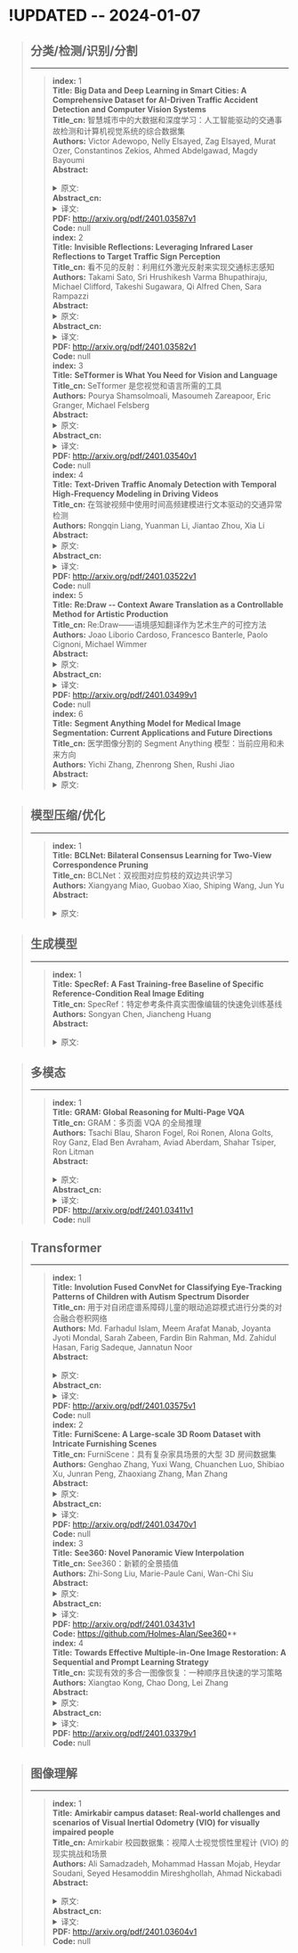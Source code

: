 # !UPDATED  -- 2024-01-07

>## **分类/检测/识别/分割**
>---
>>**index:** 1<br />
**Title:** **Big Data and Deep Learning in Smart Cities: A Comprehensive Dataset for AI-Driven Traffic Accident Detection and Computer Vision Systems**<br />
**Title_cn:** 智慧城市中的大数据和深度学习：人工智能驱动的交通事故检测和计算机视觉系统的综合数据集<br />
**Authors:** Victor Adewopo, Nelly Elsayed, Zag Elsayed, Murat Ozer, Constantinos Zekios, Ahmed Abdelgawad, Magdy Bayoumi<br />
**Abstract:** <details><summary>原文: </summary>In the dynamic urban landscape, where the interplay of vehicles and pedestrians defines the rhythm of life, integrating advanced technology for safety and efficiency is increasingly crucial. This study delves into the application of cutting-edge technological methods in smart cities, focusing on enhancing public safety through improved traffic accident detection. Action recognition plays a pivotal role in interpreting visual data and tracking object motion such as human pose estimation in video sequences. The challenges of action recognition include variability in rapid actions, limited dataset, and environmental factors such as (Weather, Illumination, and Occlusions). In this paper, we present a novel comprehensive dataset for traffic accident detection. This datasets is specifically designed to bolster computer vision and action recognition systems in predicting and detecting road traffic accidents. We integrated datasets from wide variety of data sources, road networks, weather conditions, and regions across the globe. This approach is underpinned by empirical studies, aiming to contribute to the discourse on how technology can enhance the quality of life in densely populated areas. This research aims to bridge existing research gaps by introducing benchmark datasets that leverage state-of-the-art algorithms tailored for traffic accident detection in smart cities. These dataset is expected to advance academic research and also enhance real-time accident detection applications, contributing significantly to the evolution of smart urban environments. Our study marks a pivotal step towards safer, more efficient smart cities, harnessing the power of AI and machine learning to transform urban living.</details>
**Abstract_cn:** <details><summary>译文: </summary>在动态的城市景观中，车辆和行人的相互作用决定了生活节奏，集成先进技术以确保安全和效率变得越来越重要。这项研究深入探讨了尖端技术方法在智慧城市中的应用，重点是通过改进交通事故检测来增强公共安全。动作识别在解释视觉数据和跟踪对象运动（例如视频序列中的人体姿势估计）方面发挥着关键作用。动作识别的挑战包括快速动作的可变性、有限的数据集以及环境因素，例如（天气、照明和遮挡）。在本文中，我们提出了一个用于交通事故检测的新颖的综合数据集。该数据集专门设计用于支持计算机视觉和动作识别系统预测和检测道路交通事故。我们集成了来自全球各种数据源、道路网络、天气状况和地区的数据集。这种方法以实证研究为基础，旨在促进关于技术如何提高人口稠密地区的生活质量的讨论。这项研究旨在通过引入基准数据集来弥补现有的研究差距，这些基准数据集利用专为智慧城市交通事故检测量身定制的最先进算法。这些数据集预计将推进学术研究，并增强实时事故检测应用，为智能城市环境的发展做出重大贡献。我们的研究标志着迈向更安全、更高效的智慧城市的关键一步，利用人工智能和机器学习的力量来改变城市生活。</details>
**PDF:** <http://arxiv.org/pdf/2401.03587v1><br />
**Code:** null<br />
>>**index:** 2<br />
**Title:** **Invisible Reflections: Leveraging Infrared Laser Reflections to Target Traffic Sign Perception**<br />
**Title_cn:** 看不见的反射：利用红外激光反射来实现交通标志感知<br />
**Authors:** Takami Sato, Sri Hrushikesh Varma Bhupathiraju, Michael Clifford, Takeshi Sugawara, Qi Alfred Chen, Sara Rampazzi<br />
**Abstract:** <details><summary>原文: </summary>All vehicles must follow the rules that govern traffic behavior, regardless of whether the vehicles are human-driven or Connected Autonomous Vehicles (CAVs). Road signs indicate locally active rules, such as speed limits and requirements to yield or stop. Recent research has demonstrated attacks, such as adding stickers or projected colored patches to signs, that cause CAV misinterpretation, resulting in potential safety issues. Humans can see and potentially defend against these attacks. But humans can not detect what they can not observe. We have developed an effective physical-world attack that leverages the sensitivity of filterless image sensors and the properties of Infrared Laser Reflections (ILRs), which are invisible to humans. The attack is designed to affect CAV cameras and perception, undermining traffic sign recognition by inducing misclassification. In this work, we formulate the threat model and requirements for an ILR-based traffic sign perception attack to succeed. We evaluate the effectiveness of the ILR attack with real-world experiments against two major traffic sign recognition architectures on four IR-sensitive cameras. Our black-box optimization methodology allows the attack to achieve up to a 100% attack success rate in indoor, static scenarios and a >80.5% attack success rate in our outdoor, moving vehicle scenarios. We find the latest state-of-the-art certifiable defense is ineffective against ILR attacks as it mis-certifies >33.5% of cases. To address this, we propose a detection strategy based on the physical properties of IR laser reflections which can detect 96% of ILR attacks.</details>
**Abstract_cn:** <details><summary>译文: </summary>所有车辆都必须遵守交通行为规则，无论车辆是人力驾驶还是联网自动驾驶车辆 (CAV)。路标指示当地现行规则，例如速度限制和让行或停车要求。最近的研究表明，诸如在标志上添加贴纸或投影彩色补丁等攻击会导致 CAV 误解，从而导致潜在的安全问题。人类可以看到并可能防御这些攻击。但人类无法检测到他们无法观察到的东西。我们开发了一种有效的物理世界攻击，利用无滤镜图像传感器的灵敏度和人类不可见的红外激光反射（ILR）的特性。该攻击旨在影响 CAV 摄像头和感知，通过诱导错误分类来破坏交通标志识别。在这项工作中，我们制定了基于 ILR 的交通标志感知攻击成功的威胁模型和要求。我们通过针对四个红外敏感摄像机上的两种主要交通标志识别架构的真实实验来评估 ILR 攻击的有效性。我们的黑盒优化方法允许攻击在室内、静态场景中实现高达 100% 的攻击成功率，在室外、移动车辆场景中实现 >80.5% 的攻击成功率。我们发现最新的、最先进的可认证防御对于 ILR 攻击无效，因为它对超过 33.5% 的案例进行了错误认证。为了解决这个问题，我们提出了一种基于红外激光反射物理特性的检测策略，可以检测 96% 的 ILR 攻击。</details>
**PDF:** <http://arxiv.org/pdf/2401.03582v1><br />
**Code:** null<br />
>>**index:** 3<br />
**Title:** **SeTformer is What You Need for Vision and Language**<br />
**Title_cn:** SeTformer 是您视觉和语言所需的工具<br />
**Authors:** Pourya Shamsolmoali, Masoumeh Zareapoor, Eric Granger, Michael Felsberg<br />
**Abstract:** <details><summary>原文: </summary>The dot product self-attention (DPSA) is a fundamental component of transformers. However, scaling them to long sequences, like documents or high-resolution images, becomes prohibitively expensive due to quadratic time and memory complexities arising from the softmax operation. Kernel methods are employed to simplify computations by approximating softmax but often lead to performance drops compared to softmax attention. We propose SeTformer, a novel transformer, where DPSA is purely replaced by Self-optimal Transport (SeT) for achieving better performance and computational efficiency. SeT is based on two essential softmax properties: maintaining a non-negative attention matrix and using a nonlinear reweighting mechanism to emphasize important tokens in input sequences. By introducing a kernel cost function for optimal transport, SeTformer effectively satisfies these properties. In particular, with small and basesized models, SeTformer achieves impressive top-1 accuracies of 84.7% and 86.2% on ImageNet-1K. In object detection, SeTformer-base outperforms the FocalNet counterpart by +2.2 mAP, using 38% fewer parameters and 29% fewer FLOPs. In semantic segmentation, our base-size model surpasses NAT by +3.5 mIoU with 33% fewer parameters. SeTformer also achieves state-of-the-art results in language modeling on the GLUE benchmark. These findings highlight SeTformer's applicability in vision and language tasks.</details>
**Abstract_cn:** <details><summary>译文: </summary>点积自注意力（DPSA）是 Transformer 的基本组成部分。然而，由于 softmax 操作产生的二次时间和内存复杂性，将它们缩放到长序列（如文档或高分辨率图像）变得非常昂贵。核方法用于通过近似 softmax 来简化计算，但与 softmax 注意力相比，通常会导致性能下降。我们提出了 SeTformer，一种新颖的转换器，其中 DPSA 完全被自优化传输（SeT）取代，以实现更好的性能和计算效率。 SeT 基于两个基本的 softmax 属性：维护非负注意力矩阵并使用非线性重新加权机制来强调输入序列中的重要标记。通过引入用于最佳传输的核成本函数，SeTformer 有效地满足了这些属性。特别是，对于小型和基本尺寸的模型，SeTformer 在 ImageNet-1K 上实现了令人印象深刻的 top-1 准确率，分别为 84.7% 和 86.2%。在目标检测中，SeTformer-base 的性能比 FocalNet 的对应版本高出 +2.2 mAP，使用的参数减少了 38%，FLOP 减少了 29%。在语义分割中，我们的基本大小模型比 NAT 多出 +3.5 mIoU，参数减少了 33%。 SeTformer 还在 GLUE 基准上的语言建模方面取得了最先进的结果。这些发现强调了 SeTformer 在视觉和语言任务中的适用性。</details>
**PDF:** <http://arxiv.org/pdf/2401.03540v1><br />
**Code:** null<br />
>>**index:** 4<br />
**Title:** **Text-Driven Traffic Anomaly Detection with Temporal High-Frequency Modeling in Driving Videos**<br />
**Title_cn:** 在驾驶视频中使用时间高频建模进行文本驱动的交通异常检测<br />
**Authors:** Rongqin Liang, Yuanman Li, Jiantao Zhou, Xia Li<br />
**Abstract:** <details><summary>原文: </summary>Traffic anomaly detection (TAD) in driving videos is critical for ensuring the safety of autonomous driving and advanced driver assistance systems. Previous single-stage TAD methods primarily rely on frame prediction, making them vulnerable to interference from dynamic backgrounds induced by the rapid movement of the dashboard camera. While two-stage TAD methods appear to be a natural solution to mitigate such interference by pre-extracting background-independent features (such as bounding boxes and optical flow) using perceptual algorithms, they are susceptible to the performance of first-stage perceptual algorithms and may result in error propagation. In this paper, we introduce TTHF, a novel single-stage method aligning video clips with text prompts, offering a new perspective on traffic anomaly detection. Unlike previous approaches, the supervised signal of our method is derived from languages rather than orthogonal one-hot vectors, providing a more comprehensive representation. Further, concerning visual representation, we propose to model the high frequency of driving videos in the temporal domain. This modeling captures the dynamic changes of driving scenes, enhances the perception of driving behavior, and significantly improves the detection of traffic anomalies. In addition, to better perceive various types of traffic anomalies, we carefully design an attentive anomaly focusing mechanism that visually and linguistically guides the model to adaptively focus on the visual context of interest, thereby facilitating the detection of traffic anomalies. It is shown that our proposed TTHF achieves promising performance, outperforming state-of-the-art competitors by +5.4% AUC on the DoTA dataset and achieving high generalization on the DADA dataset.</details>
**Abstract_cn:** <details><summary>译文: </summary>驾驶视频中的交通异常检测（TAD）对于确保自动驾驶和高级驾驶辅助系统的安全至关重要。以前的单阶段 TAD 方法主要依赖于帧预测，这使得它们容易受到行车记录仪快速移动引起的动态背景的干扰。虽然两阶段 TAD 方法似乎是通过使用感知算法预先提取与背景无关的特征（例如边界框和光流）来减轻此类干扰的自然解决方案，但它们容易受到第一阶段感知算法性能的影响，并且可能会导致错误传播。在本文中，我们介绍了 TTHF，一种新颖的单阶段方法，将视频剪辑与文本提示对齐，为交通异常检测提供了新的视角。与以前的方法不同，我们方法的监督信号是从语言而不是正交的单热向量中导出的，提供了更全面的表示。此外，关于视觉表示，我们建议在时域中对驾驶视频的高频进行建模。该模型捕捉驾驶场景的动态变化，增强驾驶行为的感知，显着提高交通异常的检测能力。此外，为了更好地感知各种类型的交通异常，我们精心设计了一种细心的异常聚焦机制，从视觉和语言上引导模型自适应地聚焦于感兴趣的视觉上下文，从而促进交通异常的检测。结果表明，我们提出的 TTHF 取得了令人鼓舞的性能，在 DoTA 数据集上比最先进的竞争对手高出 +5.4% AUC，并在 DADA 数据集上实现了高度泛化。</details>
**PDF:** <http://arxiv.org/pdf/2401.03522v1><br />
**Code:** null<br />
>>**index:** 5<br />
**Title:** **Re:Draw -- Context Aware Translation as a Controllable Method for Artistic Production**<br />
**Title_cn:** Re:Draw——语境感知翻译作为艺术生产的可控方法<br />
**Authors:** Joao Liborio Cardoso, Francesco Banterle, Paolo Cignoni, Michael Wimmer<br />
**Abstract:** <details><summary>原文: </summary>We introduce context-aware translation, a novel method that combines the benefits of inpainting and image-to-image translation, respecting simultaneously the original input and contextual relevance -- where existing methods fall short. By doing so, our method opens new avenues for the controllable use of AI within artistic creation, from animation to digital art.   As an use case, we apply our method to redraw any hand-drawn animated character eyes based on any design specifications - eyes serve as a focal point that captures viewer attention and conveys a range of emotions, however, the labor-intensive nature of traditional animation often leads to compromises in the complexity and consistency of eye design. Furthermore, we remove the need for production data for training and introduce a new character recognition method that surpasses existing work by not requiring fine-tuning to specific productions. This proposed use case could help maintain consistency throughout production and unlock bolder and more detailed design choices without the production cost drawbacks. A user study shows context-aware translation is preferred over existing work 95.16% of the time.</details>
**Abstract_cn:** <details><summary>译文: </summary>我们引入了上下文感知翻译，这是一种结合了修复和图像到图像翻译的优点的新颖方法，同时尊重原始输入和上下文相关性——这是现有方法的不足之处。通过这样做，我们的方法为从动画到数字艺术的艺术创作中可控地使用人工智能开辟了新的途径。作为一个用例，我们应用我们的方法根据任何设计规范重新绘制任何手绘动画角色的眼睛 - 眼睛作为一个焦点，吸引观众的注意力并传达一系列情感，然而，传统的劳动密集型性质动画通常会导致眼睛设计的复杂性和一致性受到损害。此外，我们不再需要用于训练的生产数据，并引入了一种新的字符识别方法，该方法不需要对特定生产进行微调，从而超越了现有的工作。这个提议的用例可以帮助在整个生产过程中保持一致性，并解锁更大胆、更详细的设计选择，而不会产生生产成本缺陷。一项用户研究表明，95.16% 的情况下，上下文感知翻译优于现有工作。</details>
**PDF:** <http://arxiv.org/pdf/2401.03499v1><br />
**Code:** null<br />
>>**index:** 6<br />
**Title:** **Segment Anything Model for Medical Image Segmentation: Current Applications and Future Directions**<br />
**Title_cn:** 医学图像分割的 Segment Anything 模型：当前应用和未来方向<br />
**Authors:** Yichi Zhang, Zhenrong Shen, Rushi Jiao<br />
**Abstract:** <details><summary>原文: </summary>Due to the inherent flexibility of prompting, foundation models have emerged as the predominant force in the fields of natural language processing and computer vision. The recent introduction of the Segment Anything Model (SAM) signifies a noteworthy expansion of the prompt-driven paradigm into the domain of image segmentation, thereby introducing a plethora of previously unexplored capabilities. However, the viability of its application to medical image segmentation remains uncertain, given the substantial distinctions between natural and medical images. In this work, we provide a comprehensive overview of recent endeavors aimed at extending the efficacy of SAM to medical image segmentation tasks, encompassing both empirical benchmarking and methodological adaptations. Additionally, we explore potential avenues for future research directions in SAM's role within medical image segmentation. While direct application of SAM to medical image segmentation does not yield satisfactory performance on multi-modal and multi-target medical datasets so far, numerous insights gleaned from these efforts serve as valuable guidance for shaping the trajectory of foundational models in the realm of medical image analysis. To support ongoing research endeavors, we maintain an active repository that contains an up-to-date paper list and a succinct summary of open-source projects at https://github.com/YichiZhang98/SAM4MIS.</details>
**Abstract_cn:** <details><summary>译文: </summary>由于提示固有的灵活性，基础模型已成为自然语言处理和计算机视觉领域的主导力量。最近推出的分段任意模型 (SAM) 标志着提示驱动范式在图像分割领域的显着扩展，从而引入了大量以前未开发的功能。然而，考虑到自然图像和医学图像之间的巨大区别，其应用于医学图像分割的可行性仍然不确定。在这项工作中，我们全面概述了近期旨在将 SAM 的功效扩展到医学图像分割任务的努力，包括经验基准测试和方法适应。此外，我们还探讨了 SAM 在医学图像分割中的作用的未来研究方向的潜在途径。虽然迄今为止，将 SAM 直接应用于医学图像分割并没有在多模态和多目标医学数据集上产生令人满意的性能，但从这些工作中收集到的大量见解可以为塑造医学图像领域基础模型的轨迹提供宝贵的指导。分析。为了支持正在进行的研究工作，我们维护一个活跃的存储库，其中包含最新的论文列表和开源项目的简洁摘要，网址为 https://github.com/YichiZhang98/SAM4MIS。</details>
**PDF:** <http://arxiv.org/pdf/2401.03495v1><br />
**Code:** <https://github.com/yichizhang98/sam4mis>**<br />
>>**index:** 7<br />
**Title:** **A Classification of Critical Configurations for any Number of Projective Views**<br />
**Title_cn:** 任意数量的投影视图的关键配置的分类<br />
**Authors:** Martin Bråtelund<br />
**Abstract:** <details><summary>原文: </summary>Structure from motion is the process of recovering information about cameras and 3D scene from a set of images. Generally, in a noise-free setting, all information can be uniquely recovered if enough images and image points are provided. There are, however, certain cases where unique recovery is impossible, even in theory; these are called critical configurations. We use a recently developed algebraic approach to classify all critical configurations for any number of projective cameras. We show that they form well-known algebraic varieties, such as quadric surfaces and curves of degree at most 4. This paper also improves upon earlier results both by finding previously unknown critical configurations and by showing that some configurations previously believed to be critical are in fact not.</details>
**Abstract_cn:** <details><summary>译文: </summary>运动结构是从一组图像中恢复有关摄像机和 3D 场景的信息的过程。一般来说，在无噪声的情况下，如果提供足够的图像和图像点，则可以唯一地恢复所有信息。然而，在某些情况下，即使在理论上，唯一的恢复也是不可能的；这些称为关键配置。我们使用最近开发的代数方法对任意数量的投影相机的所有关键配置进行分类。我们证明它们形成了众所周知的代数簇，例如二次曲面和次数最多为 4 的曲线。本文还通过发现以前未知的关键构型并表明一些以前认为是关键的构型在早期结果的基础上进行了改进。事实上不是。</details>
**PDF:** <http://arxiv.org/pdf/2401.03450v1><br />
**Code:** null<br />
>>**index:** 8<br />
**Title:** **Bilateral Reference for High-Resolution Dichotomous Image Segmentation**<br />
**Title_cn:** 高分辨率二分图像分割的双边参考<br />
**Authors:** Peng Zheng, Dehong Gao, Deng-Ping Fan, Li Liu, Jorma Laaksonen, Wanli Ouyang, Nicu Sebe<br />
**Abstract:** <details><summary>原文: </summary>We introduce a novel bilateral reference framework (***BiRefNet***) for high-resolution dichotomous image segmentation (DIS). It comprises two essential components: the localization module (LM) and the reconstruction module (RM) with our proposed bilateral reference (BiRef). The LM aids in object localization using global semantic information. Within the RM, we utilize BiRef for the reconstruction process, where hierarchical patches of images provide the source reference and gradient maps serve as the target reference. These components collaborate to generate the final predicted maps. We also introduce auxiliary gradient supervision to enhance focus on regions with finer details. Furthermore, we outline practical training strategies tailored for DIS to improve map quality and training process. To validate the general applicability of our approach, we conduct extensive experiments on four tasks to evince that *BiRefNet* exhibits remarkable performance, outperforming task-specific cutting-edge methods across all benchmarks.</details>
**Abstract_cn:** <details><summary>译文: </summary>我们引入了一种用于高分辨率二分图像分割（DIS）的新颖双边参考框架（***BiRefNet***）。它包括两个基本组件：定位模块（LM）和带有我们提出的双边参考（BiRef）的重建模块（RM）。 LM 使用全局语义信息帮助对象定位。在 RM 中，我们利用 BiRef 进行重建过程，其中分层图像块提供源参考，梯度图作为目标参考。这些组件协作生成最终的预测图。我们还引入了辅助梯度监督来增强对细节更精细的区域的关注。此外，我们概述了为 DIS 量身定制的实用培训策略，以提高地图质量和培训过程。为了验证我们方法的普遍适用性，我们对四项任务进行了广泛的实验，以证明 *BiRefNet* 表现出卓越的性能，在所有基准测试中都优于特定于任务的尖端方法。</details>
**PDF:** <http://arxiv.org/pdf/2401.03407v1><br />
**Code:** null<br />
>>**index:** 9<br />
**Title:** **conv_einsum: A Framework for Representation and Fast Evaluation of Multilinear Operations in Convolutional Tensorial Neural Networks**<br />
**Title_cn:** conv_einsum：卷积张量神经网络中多线性运算的表示和快速评估框架<br />
**Authors:** Tahseen Rabbani, Jiahao Su, Xiaoyu Liu, David Chan, Geoffrey Sangston, Furong Huang<br />
**Abstract:** <details><summary>原文: </summary>Modern ConvNets continue to achieve state-of-the-art results over a vast array of vision and image classification tasks, but at the cost of increasing parameters. One strategy for compactifying a network without sacrificing much expressive power is to reshape it into a tensorial neural network (TNN), which is a higher-order tensorization of its layers, followed by a factorization, such as a CP-decomposition, which strips a weight down to its critical basis components. Passes through TNNs can be represented as sequences of multilinear operations (MLOs), where the evaluation path can greatly affect the number of floating point operations (FLOPs) incurred. While functions such as the popular einsum can evaluate simple MLOs such as contractions, existing implementations cannot process multi-way convolutions, resulting in scant assessments of how optimal evaluation paths through tensorized convolutional layers can improve training speed. In this paper, we develop a unifying framework for representing tensorial convolution layers as einsum-like strings and a meta-algorithm conv_einsum which is able to evaluate these strings in a FLOPs-minimizing manner. Comprehensive experiments, using our open-source implementation, over a wide range of models, tensor decompositions, and diverse tasks, demonstrate that conv_einsum significantly increases both computational and memory-efficiency of convolutional TNNs.</details>
**Abstract_cn:** <details><summary>译文: </summary>现代卷积网络继续在大量视觉和图像分类任务中取得最先进的结果，但代价是增加参数。在不牺牲太多表达能力的情况下压缩网络的一种策略是将其重塑为张量神经网络 (TNN)，这是其各层的高阶张量化，然后进行分解，例如 CP 分解，它剥离了重量降至其关键的基础组件。通过 TNN 的传递可以表示为多线性运算 (MLO) 序列，其中评估路径可以极大地影响所产生的浮点运算 (FLOP) 数量。虽然流行的 einsum 等函数可以评估简单的 MLO（例如收缩），但现有的实现无法处理多路卷积，从而导致很少评估通过张量化卷积层的最佳评估路径如何提高训练速度。在本文中，我们开发了一个统一框架，用于将张量卷积层表示为类似 einsum 的字符串，以及一个元算法 conv_einsum，它能够以 FLOPs 最小化的方式评估这些字符串。使用我们的开源实现，对各种模型、张量分解和不同的任务进行的综合实验表明，conv_einsum 显着提高了卷积 TNN 的计算和内存效率。</details>
**PDF:** <http://arxiv.org/pdf/2401.03384v1><br />
**Code:** null<br />

>## **模型压缩/优化**
>---
>>**index:** 1<br />
**Title:** **BCLNet: Bilateral Consensus Learning for Two-View Correspondence Pruning**<br />
**Title_cn:** BCLNet：双视图对应剪枝的双边共识学习<br />
**Authors:** Xiangyang Miao, Guobao Xiao, Shiping Wang, Jun Yu<br />
**Abstract:** <details><summary>原文: </summary>Correspondence pruning aims to establish reliable correspondences between two related images and recover relative camera motion. Existing approaches often employ a progressive strategy to handle the local and global contexts, with a prominent emphasis on transitioning from local to global, resulting in the neglect of interactions between different contexts. To tackle this issue, we propose a parallel context learning strategy that involves acquiring bilateral consensus for the two-view correspondence pruning task. In our approach, we design a distinctive self-attention block to capture global context and parallel process it with the established local context learning module, which enables us to simultaneously capture both local and global consensuses. By combining these local and global consensuses, we derive the required bilateral consensus. We also design a recalibration block, reducing the influence of erroneous consensus information and enhancing the robustness of the model. The culmination of our efforts is the Bilateral Consensus Learning Network (BCLNet), which efficiently estimates camera pose and identifies inliers (true correspondences). Extensive experiments results demonstrate that our network not only surpasses state-of-the-art methods on benchmark datasets but also showcases robust generalization abilities across various feature extraction techniques. Noteworthily, BCLNet obtains 3.98\% mAP5$^{\circ}$ gains over the second best method on unknown outdoor dataset, and obviously accelerates model training speed. The source code will be available at: https://github.com/guobaoxiao/BCLNet.</details>
**Abstract_cn:** <details><summary>译文: </summary>对应修剪旨在在两个相关图像之间建立可靠的对应关系并恢复相对相机运动。现有的方法往往采用渐进策略来处理局部和全球背景，突出强调从局部到全球的过渡，导致忽视不同背景之间的相互作用。为了解决这个问题，我们提出了一种并行上下文学习策略，其中涉及为双视图对应修剪任务获取双边共识。在我们的方法中，我们设计了一个独特的自注意力块来捕获全局上下文，并与已建立的本地上下文学习模块并行处理它，这使我们能够同时捕获本地和全球共识。通过结合这些本地和全球共识，我们得出所需的双边共识。我们还设计了一个重新校准块，减少错误共识信息的影响并增强模型的鲁棒性。我们努力的巅峰是双边共识学习网络（BCLNet），它可以有效地估计相机姿势并识别内部点（真实对应）。大量的实验结果表明，我们的网络不仅超越了基准数据集上最先进的方法，而且还展示了跨各种特征提取技术的强大泛化能力。值得注意的是，BCLNet 在未知的室外数据集上比第二好的方法获得了 3.98\% mAP5$^{\circ}$ 的增益，并且明显加快了模型训练速度。源代码位于：https://github.com/guobaoxiao/BCLNet。</details>
**PDF:** <http://arxiv.org/pdf/2401.03459v1><br />
**Code:** <https://github.com/guobaoxiao/BCLNet>**<br />

>## **生成模型**
>---
>>**index:** 1<br />
**Title:** **SpecRef: A Fast Training-free Baseline of Specific Reference-Condition Real Image Editing**<br />
**Title_cn:** SpecRef：特定参考条件真实图像编辑的快速免训练基线<br />
**Authors:** Songyan Chen, Jiancheng Huang<br />
**Abstract:** <details><summary>原文: </summary>Text-conditional image editing based on large diffusion generative model has attracted the attention of both the industry and the research community. Most existing methods are non-reference editing, with the user only able to provide a source image and text prompt. However, it restricts user's control over the characteristics of editing outcome. To increase user freedom, we propose a new task called Specific Reference Condition Real Image Editing, which allows user to provide a reference image to further control the outcome, such as replacing an object with a particular one. To accomplish this, we propose a fast baseline method named SpecRef. Specifically, we design a Specific Reference Attention Controller to incorporate features from the reference image, and adopt a mask mechanism to prevent interference between editing and non-editing regions. We evaluate SpecRef on typical editing tasks and show that it can achieve satisfactory performance. The source code is available on https://github.com/jingjiqinggong/specp2p.</details>
**Abstract_cn:** <details><summary>译文: </summary>基于大扩散生成模型的文本条件图像编辑引起了工业界和研究界的关注。大多数现有方法都是非参考编辑，用户只能提供源图像和文本提示。然而，它限制了用户对编辑结果特征的控制。为了增加用户的自由度，我们提出了一项名为“特定参考条件真实图像编辑”的新任务，它允许用户提供参考图像来进一步控制结果，例如用特定的对象替换对象。为了实现这一目标，我们提出了一种名为 SpecRef 的快速基线方法。具体来说，我们设计了一个特定参考注意控制器来合并参考图像的特征，并采用掩模机制来防止编辑和非编辑区域之间的干扰。我们在典型的编辑任务上对 SpecRef 进行了评估，并表明它可以达到令人满意的性能。源代码可在 https://github.com/jingjiqinggong/specp2p 上获取。</details>
**PDF:** <http://arxiv.org/pdf/2401.03433v1><br />
**Code:** <https://github.com/jingjiqinggong/specp2p>**<br />
>>**index:** 2<br />
**Title:** **Deep Learning-based Image and Video Inpainting: A Survey**<br />
**Title_cn:** 基于深度学习的图像和视频修复：一项调查<br />
**Authors:** Weize Quan, Jiaxi Chen, Yanli Liu, Dong-Ming Yan, Peter Wonka<br />
**Abstract:** <details><summary>原文: </summary>Image and video inpainting is a classic problem in computer vision and computer graphics, aiming to fill in the plausible and realistic content in the missing areas of images and videos. With the advance of deep learning, this problem has achieved significant progress recently. The goal of this paper is to comprehensively review the deep learning-based methods for image and video inpainting. Specifically, we sort existing methods into different categories from the perspective of their high-level inpainting pipeline, present different deep learning architectures, including CNN, VAE, GAN, diffusion models, etc., and summarize techniques for module design. We review the training objectives and the common benchmark datasets. We present evaluation metrics for low-level pixel and high-level perceptional similarity, conduct a performance evaluation, and discuss the strengths and weaknesses of representative inpainting methods. We also discuss related real-world applications. Finally, we discuss open challenges and suggest potential future research directions.</details>
**Abstract_cn:** <details><summary>译文: </summary>图像和视频修复是计算机视觉和计算机图形学中的一个经典问题，旨在填充图像和视频缺失区域中合理且真实的内容。随着深度学习的进步，这个问题最近取得了重大进展。本文的目标是全面回顾基于深度学习的图像和视频修复方法。具体来说，我们从高级修复流程的角度将现有方法分为不同类别，提出不同的深度学习架构，包括CNN、VAE、GAN、扩散模型等，并总结模块设计技术。我们审查培训目标和通用基准数据集。我们提出了低级像素和高级感知相似性的评估指标，进行性能评估，并讨论代表性修复方法的优点和缺点。我们还讨论相关的实际应用。最后，我们讨论了开放的挑战并提出了未来潜在的研究方向。</details>
**PDF:** <http://arxiv.org/pdf/2401.03395v1><br />
**Code:** null<br />

>## **多模态**
>---
>>**index:** 1<br />
**Title:** **GRAM: Global Reasoning for Multi-Page VQA**<br />
**Title_cn:** GRAM：多页面 VQA 的全局推理<br />
**Authors:** Tsachi Blau, Sharon Fogel, Roi Ronen, Alona Golts, Roy Ganz, Elad Ben Avraham, Aviad Aberdam, Shahar Tsiper, Ron Litman<br />
**Abstract:** <details><summary>原文: </summary>The increasing use of transformer-based large language models brings forward the challenge of processing long sequences. In document visual question answering (DocVQA), leading methods focus on the single-page setting, while documents can span hundreds of pages. We present GRAM, a method that seamlessly extends pre-trained single-page models to the multi-page setting, without requiring computationally-heavy pretraining. To do so, we leverage a single-page encoder for local page-level understanding, and enhance it with document-level designated layers and learnable tokens, facilitating the flow of information across pages for global reasoning. To enforce our model to utilize the newly introduced document-level tokens, we propose a tailored bias adaptation method. For additional computational savings during decoding, we introduce an optional compression stage using our C-Former model, which reduces the encoded sequence length, thereby allowing a tradeoff between quality and latency. Extensive experiments showcase GRAM's state-of-the-art performance on the benchmarks for multi-page DocVQA, demonstrating the effectiveness of our approach.</details>
**Abstract_cn:** <details><summary>译文: </summary>基于 Transformer 的大型语言模型的使用越来越多，带来了处理长序列的挑战。在文档视觉问答（DocVQA）中，领先的方法侧重于单页设置，而文档可以跨越数百页。我们提出了 GRAM，一种将预训练的单页模型无缝扩展到多页设置的方法，无需进行大量计算的预训练。为此，我们利用单页面编码器进行本地页面级理解，并通过文档级指定层和可学习标记对其进行增强，从而促进跨页面的信息流以进行全局推理。为了强制我们的模型利用新引入的文档级标记，我们提出了一种量身定制的偏差适应方法。为了在解码过程中节省额外的计算量，我们使用 C-Former 模型引入了可选的压缩阶段，这减少了编码序列的长度，从而允许在质量和延迟之间进行权衡。大量实验展示了 GRAM 在多页 DocVQA 基准上最先进的性能，证明了我们方法的有效性。</details>
**PDF:** <http://arxiv.org/pdf/2401.03411v1><br />
**Code:** null<br />

>## **Transformer**
>---
>>**index:** 1<br />
**Title:** **Involution Fused ConvNet for Classifying Eye-Tracking Patterns of Children with Autism Spectrum Disorder**<br />
**Title_cn:** 用于对自闭症谱系障碍儿童的眼动追踪模式进行分类的对合融合卷积网络<br />
**Authors:** Md. Farhadul Islam, Meem Arafat Manab, Joyanta Jyoti Mondal, Sarah Zabeen, Fardin Bin Rahman, Md. Zahidul Hasan, Farig Sadeque, Jannatun Noor<br />
**Abstract:** <details><summary>原文: </summary>Autism Spectrum Disorder (ASD) is a complicated neurological condition which is challenging to diagnose. Numerous studies demonstrate that children diagnosed with autism struggle with maintaining attention spans and have less focused vision. The eye-tracking technology has drawn special attention in the context of ASD since anomalies in gaze have long been acknowledged as a defining feature of autism in general. Deep Learning (DL) approaches coupled with eye-tracking sensors are exploiting additional capabilities to advance the diagnostic and its applications. By learning intricate nonlinear input-output relations, DL can accurately recognize the various gaze and eye-tracking patterns and adjust to the data. Convolutions alone are insufficient to capture the important spatial information in gaze patterns or eye tracking. The dynamic kernel-based process known as involutions can improve the efficiency of classifying gaze patterns or eye tracking data. In this paper, we utilise two different image-processing operations to see how these processes learn eye-tracking patterns. Since these patterns are primarily based on spatial information, we use involution with convolution making it a hybrid, which adds location-specific capability to a deep learning model. Our proposed model is implemented in a simple yet effective approach, which makes it easier for applying in real life. We investigate the reasons why our approach works well for classifying eye-tracking patterns. For comparative analysis, we experiment with two separate datasets as well as a combined version of both. The results show that IC with three involution layers outperforms the previous approaches.</details>
**Abstract_cn:** <details><summary>译文: </summary>自闭症谱系障碍 (ASD) 是一种复杂的神经系统疾病，诊断起来很困难。大量研究表明，被诊断患有自闭症的儿童很难保持注意力集中，视力也不太集中。眼球追踪技术在自闭症谱系障碍（ASD）背景下引起了特别关注，因为凝视异常长期以来一直被认为是自闭症的一个决定性特征。深度学习 (DL) 方法与眼动追踪传感器相结合，正在利用额外的功能来推进诊断及其应用。通过学习复杂的非线性输入输出关系，深度学习可以准确识别各种注视和眼球跟踪模式并根据数据进行调整。仅卷积不足以捕获注视模式或眼球追踪中的重要空间信息。基于动态内核的过程（称为“内卷”）可以提高对注视模式或眼睛跟踪数据进行分类的效率。在本文中，我们利用两种不同的图像处理操作来了解这些过程如何学习眼球追踪模式。由于这些模式主要基于空间信息，因此我们使用卷积与卷积使其成为混合模式，从而为深度学习模型添加了特定于位置的功能。我们提出的模型以简单而有效的方法实现，这使得它更容易在现实生活中应用。我们研究了我们的方法在眼球追踪模式分类方面效果良好的原因。为了进行比较分析，我们使用两个单独的数据集以及两者的组合版本进行实验。结果表明，具有三个对合层的 IC 优于以前的方法。</details>
**PDF:** <http://arxiv.org/pdf/2401.03575v1><br />
**Code:** null<br />
>>**index:** 2<br />
**Title:** **FurniScene: A Large-scale 3D Room Dataset with Intricate Furnishing Scenes**<br />
**Title_cn:** FurniScene：具有复杂家具场景的大型 3D 房间数据集<br />
**Authors:** Genghao Zhang, Yuxi Wang, Chuanchen Luo, Shibiao Xu, Junran Peng, Zhaoxiang Zhang, Man Zhang<br />
**Abstract:** <details><summary>原文: </summary>Indoor scene generation has attracted significant attention recently as it is crucial for applications of gaming, virtual reality, and interior design. Current indoor scene generation methods can produce reasonable room layouts but often lack diversity and realism. This is primarily due to the limited coverage of existing datasets, including only large furniture without tiny furnishings in daily life. To address these challenges, we propose FurniScene, a large-scale 3D room dataset with intricate furnishing scenes from interior design professionals. Specifically, the FurniScene consists of 11,698 rooms and 39,691 unique furniture CAD models with 89 different types, covering things from large beds to small teacups on the coffee table. To better suit fine-grained indoor scene layout generation, we introduce a novel Two-Stage Diffusion Scene Model (TSDSM) and conduct an evaluation benchmark for various indoor scene generation based on FurniScene. Quantitative and qualitative evaluations demonstrate the capability of our method to generate highly realistic indoor scenes. Our dataset and code will be publicly available soon.</details>
**Abstract_cn:** <details><summary>译文: </summary>室内场景生成最近引起了人们的广泛关注，因为它对于游戏、虚拟现实和室内设计的应用至关重要。目前的室内场景生成方法可以产生合理的房间布局，但往往缺乏多样性和真实感。这主要是由于现有数据集的覆盖范围有限，仅包括大型家具，而没有日常生活中的小型家具。为了应对这些挑战，我们提出了 FurniScene，这是一个大型 3D 房间数据集，其中包含来自室内设计专业人士的复杂家具场景。具体来说，FurniScene由11,698个房间和39,691个独特的家具CAD模型组成，共有89种不同类型，涵盖了从大床到茶几上的小茶杯。为了更好地适应细粒度的室内场景布局生成，我们引入了一种新颖的两阶段扩散场景模型（TSDSM），并基于 FurniScene 为各种室内场景生成进行了评估基准。定量和定性评估证明了我们的方法生成高度逼真的室内场景的能力。我们的数据集和代码将很快公开。</details>
**PDF:** <http://arxiv.org/pdf/2401.03470v1><br />
**Code:** null<br />
>>**index:** 3<br />
**Title:** **See360: Novel Panoramic View Interpolation**<br />
**Title_cn:** See360：新颖的全景插值<br />
**Authors:** Zhi-Song Liu, Marie-Paule Cani, Wan-Chi Siu<br />
**Abstract:** <details><summary>原文: </summary>We present See360, which is a versatile and efficient framework for 360 panoramic view interpolation using latent space viewpoint estimation. Most of the existing view rendering approaches only focus on indoor or synthetic 3D environments and render new views of small objects. In contrast, we suggest to tackle camera-centered view synthesis as a 2D affine transformation without using point clouds or depth maps, which enables an effective 360? panoramic scene exploration. Given a pair of reference images, the See360 model learns to render novel views by a proposed novel Multi-Scale Affine Transformer (MSAT), enabling the coarse-to-fine feature rendering. We also propose a Conditional Latent space AutoEncoder (C-LAE) to achieve view interpolation at any arbitrary angle. To show the versatility of our method, we introduce four training datasets, namely UrbanCity360, Archinterior360, HungHom360 and Lab360, which are collected from indoor and outdoor environments for both real and synthetic rendering. Experimental results show that the proposed method is generic enough to achieve real-time rendering of arbitrary views for all four datasets. In addition, our See360 model can be applied to view synthesis in the wild: with only a short extra training time (approximately 10 mins), and is able to render unknown real-world scenes. The superior performance of See360 opens up a promising direction for camera-centered view rendering and 360 panoramic view interpolation.</details>
**Abstract_cn:** <details><summary>译文: </summary>我们提出了 See360，它是一个使用潜在空间视点估计进行 360 度全景视图插值的多功能且高效的框架。大多数现有的视图渲染方法仅关注室内或合成 3D 环境并渲染小物体的新视图。相比之下，我们建议将以相机为中心的视图合成作为 2D 仿射变换来处理，而不使用点云或深度图，这可以实现有效的 360°？全景场景探索。给定一对参考图像，See360 模型学习通过提出的新颖的多尺度仿射变换器 (MSAT) 渲染新颖的视图，从而实现从粗到细的特征渲染。我们还提出了条件潜在空间自动编码器（C-LAE）来实现任意角度的视图插值。为了展示我们方法的多功能性，我们引入了四个训练数据集，即 UrbanCity360、Archinterior360、HungHom360 和 Lab360，它们是从室内和室外环境收集的，用于真实和合成渲染。实验结果表明，所提出的方法足够通用，可以实现所有四个数据集的任意视图的实时渲染。此外，我们的See360模型可以应用于野外视图合成：只需很短的额外训练时间（大约10分钟），并且能够渲染未知的现实世界场景。 See360的卓越性能为以相机为中心的视图渲染和360全景视图插值开辟了一个有希望的方向。</details>
**PDF:** <http://arxiv.org/pdf/2401.03431v1><br />
**Code:** <https://github.com/Holmes-Alan/See360>**<br />
>>**index:** 4<br />
**Title:** **Towards Effective Multiple-in-One Image Restoration: A Sequential and Prompt Learning Strategy**<br />
**Title_cn:** 实现有效的多合一图像恢复：一种顺序且快速的学习策略<br />
**Authors:** Xiangtao Kong, Chao Dong, Lei Zhang<br />
**Abstract:** <details><summary>原文: </summary>While single task image restoration (IR) has achieved significant successes, it remains a challenging issue to train a single model which can tackle multiple IR tasks. In this work, we investigate in-depth the multiple-in-one (MiO) IR problem, which comprises seven popular IR tasks. We point out that MiO IR faces two pivotal challenges: the optimization of diverse objectives and the adaptation to multiple tasks. To tackle these challenges, we present two simple yet effective strategies. The first strategy, referred to as sequential learning, attempts to address how to optimize the diverse objectives, which guides the network to incrementally learn individual IR tasks in a sequential manner rather than mixing them together. The second strategy, i.e., prompt learning, attempts to address how to adapt to the different IR tasks, which assists the network to understand the specific task and improves the generalization ability. By evaluating on 19 test sets, we demonstrate that the sequential and prompt learning strategies can significantly enhance the MiO performance of commonly used CNN and Transformer backbones. Our experiments also reveal that the two strategies can supplement each other to learn better degradation representations and enhance the model robustness. It is expected that our proposed MiO IR formulation and strategies could facilitate the research on how to train IR models with higher generalization capabilities.</details>
**Abstract_cn:** <details><summary>译文: </summary>虽然单任务图像恢复（IR）取得了巨大的成功，但训练可以处理多个 IR 任务的单个模型仍然是一个具有挑战性的问题。在这项工作中，我们深入研究了多合一 (MiO) IR 问题，其中包括七个流行的 IR 任务。我们指出，MIO IR 面临两个关键挑战：多样化目标的优化和多任务的适应。为了应对这些挑战，我们提出了两种简单而有效的策略。第一种策略称为顺序学习，试图解决如何优化不同目标的问题，引导网络以顺序方式逐步学习各个 IR 任务，而不是将它们混合在一起。第二种策略，即即时学习，试图解决如何适应不同的IR任务，帮助网络理解具体任务并提高泛化能力。通过对 19 个测试集进行评估，我们证明了顺序和即时学习策略可以显着提高常用 CNN 和 Transformer 主干的 MiO 性能。我们的实验还表明，这两种策略可以相互补充，以学习更好的退化表示并增强模型的鲁棒性。预计我们提出的 MiO IR 公式和策略可以促进如何训练具有更高泛化能力的 IR 模型的研究。</details>
**PDF:** <http://arxiv.org/pdf/2401.03379v1><br />
**Code:** null<br />

>## **图像理解**
>---
>>**index:** 1<br />
**Title:** **Amirkabir campus dataset: Real-world challenges and scenarios of Visual Inertial Odometry (VIO) for visually impaired people**<br />
**Title_cn:** Amirkabir 校园数据集：视障人士视觉惯性里程计 (VIO) 的现实挑战和场景<br />
**Authors:** Ali Samadzadeh, Mohammad Hassan Mojab, Heydar Soudani, Seyed Hesamoddin Mireshghollah, Ahmad Nickabadi<br />
**Abstract:** <details><summary>原文: </summary>Visual Inertial Odometry (VIO) algorithms estimate the accurate camera trajectory by using camera and Inertial Measurement Unit (IMU) sensors. The applications of VIO span a diverse range, including augmented reality and indoor navigation. VIO algorithms hold the potential to facilitate navigation for visually impaired individuals in both indoor and outdoor settings. Nevertheless, state-of-the-art VIO algorithms encounter substantial challenges in dynamic environments, particularly in densely populated corridors. Existing VIO datasets, e.g., ADVIO, typically fail to effectively exploit these challenges. In this paper, we introduce the Amirkabir campus dataset (AUT-VI) to address the mentioned problem and improve the navigation systems. AUT-VI is a novel and super-challenging dataset with 126 diverse sequences in 17 different locations. This dataset contains dynamic objects, challenging loop-closure/map-reuse, different lighting conditions, reflections, and sudden camera movements to cover all extreme navigation scenarios. Moreover, in support of ongoing development efforts, we have released the Android application for data capture to the public. This allows fellow researchers to easily capture their customized VIO dataset variations. In addition, we evaluate state-of-the-art Visual Inertial Odometry (VIO) and Visual Odometry (VO) methods on our dataset, emphasizing the essential need for this challenging dataset.</details>
**Abstract_cn:** <details><summary>译文: </summary>视觉惯性里程计 (VIO) 算法通过使用相机和惯性测量单元 (IMU) 传感器来估计准确的相机轨迹。 VIO 的应用范围广泛，包括增强现实和室内导航。 VIO 算法有潜力促进视障人士在室内和室外环境中的导航。然而，最先进的 VIO 算法在动态环境中遇到了巨大的挑战，特别是在人口稠密的走廊中。现有的 VIO 数据集（例如 ADVIO）通常无法有效地利用这些挑战。在本文中，我们引入了 Amirkabir 校园数据集（AUT-VI）来解决上述问题并改进导航系统。 AUT-VI 是一个新颖且极具挑战性的数据集，包含 17 个不同位置的 126 个不同序列。该数据集包含动态对象、具有挑战性的闭环/地图重用、不同的照明条件、反射和突然的相机移动，以涵盖所有极端的导航场景。此外，为了支持正在进行的开发工作，我们向公众发布了用于数据捕获的 Android 应用程序。这使得研究人员能够轻松捕获他们定制的 VIO 数据集变化。此外，我们还在数据集上评估了最先进的视觉惯性里程计（VIO）和视觉里程计（VO）方法，强调了这个具有挑战性的数据集的基本需求。</details>
**PDF:** <http://arxiv.org/pdf/2401.03604v1><br />
**Code:** null<br />

